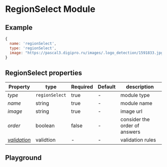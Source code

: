 
# RegionSelect Module

## Example
```jsx
{
  name: 'regionSelect',
  type: 'regionSelect',
  image: "https://pascal3.digipro.ru/images/.logo_detection/1591833.jpg",
}
```

## RegionSelect properties

| Property | type           | Required | Default | description |
| ---------| -------------- | -------- | ------- | ----------- |
| *type*   | `regionSelect` | true     | -       | module type |
| *name*   | string         | true     | -       | module name |
| *image*  | string         | true     | -       | image url   |
| *order*  | boolean        | false    | -       | consider the order of answers  |
| *[validation](https://gemsorg.github.io/gems-components/?selectedKind=Form%20Builder&selectedStory=Validation)*  | validtion | - | - | validation rules |

## Playground
